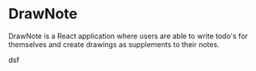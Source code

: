 # DrawNote

 DrawNote is a React application where users are able to write todo's for themselves and create drawings as supplements to their notes.





dsf
